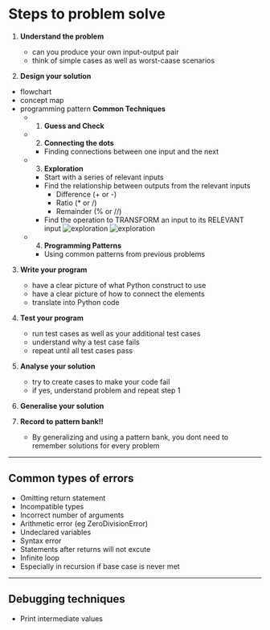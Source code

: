 # Steps to problem solve
1. **Understand the problem**
   - can you produce your own input-output pair
   - think of simple cases as well as worst-caase scenarios

2. **Design your solution**
- flowchart
- concept map
- programming pattern
   **Common Techniques**  
   - 1) **Guess and Check**

   - 2) **Connecting the dots**
     - Finding connections between one input and the next

   - 3) **Exploration**
     - Start with a series of relevant inputs
     - Find the relationship between outputs from the relevant inputs 
       - Difference (+ or -)
       - Ratio (* or /)
       - Remainder (% or //)
     - Find the operation to TRANSFORM an input to its RELEVANT input
![exploration](Notes%20on%20topics/image/exploration.jpg)
![exploration](Notes%20on%20topics/image/exploration_2.jpg)


   - 4) **Programming Patterns**
     - Using common patterns from previous problems

3. **Write your program**
   - have a clear picture of what Python construct to use
   - have a clear picture of how to connect the elements
   - translate into Python code

4. **Test your program**
   - run test cases as well as your additional test cases
   - understand why a test case fails
   - repeat until all test cases pass 

5. **Analyse your solution**
   - try to create cases to make your code fail
   - if yes, understand problem and repeat step 1

6. **Generalise your solution**

7. **Record to pattern bank!!**
   - By generalizing and using a pattern bank, you dont need to remember solutions for every problem

---

## Common types of errors
- Omitting return statement
- Incompatible types 
- Incorrect number of arguments
- Arithmetic error (eg ZeroDivisionError)
- Undeclared variables
- Syntax error
- Statements after returns will not excute
- Infinite loop 
 - Especially in recursion if base case is never met

--- 

## Debugging techniques

- Print intermediate values


